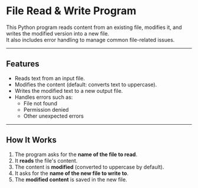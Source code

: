 # File Read & Write Program

This Python program reads content from an existing file, modifies it, and writes the modified version into a new file.  
It also includes error handling to manage common file-related issues.

---

## **Features**
- Reads text from an input file.
- Modifies the content (default: converts text to uppercase).
- Writes the modified text to a new output file.
- Handles errors such as:
  - File not found
  - Permission denied
  - Other unexpected errors

---

## **How It Works**
1. The program asks for the **name of the file to read**.
2. It **reads** the file's content.
3. The content is **modified** (converted to uppercase by default).
4. It asks for the **name of the new file to write to**.
5. The **modified content** is saved in the new file.

